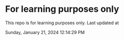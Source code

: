 # For learning purposes only
This repo is for learning purposes only.
Last updated at

Sunday, January 21, 2024 12:14:29 PM

